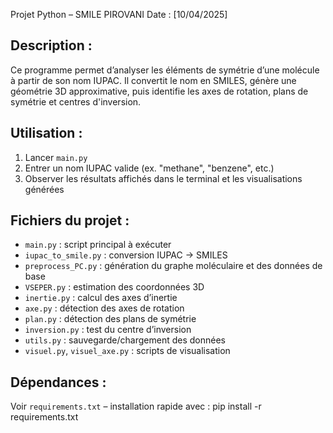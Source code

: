 Projet Python – SMILE 
PIROVANI
Date : [10/04/2025]

Description :
-------------
Ce programme permet d’analyser les éléments de symétrie d’une molécule à partir de son nom IUPAC. Il convertit le nom en SMILES, génère une géométrie 3D approximative, puis identifie les axes de rotation, plans de symétrie et centres d'inversion.

Utilisation :
-------------
1. Lancer `main.py`
2. Entrer un nom IUPAC valide (ex. "methane", "benzene", etc.)
3. Observer les résultats affichés dans le terminal et les visualisations générées

Fichiers du projet :
--------------------
- `main.py` : script principal à exécuter
- `iupac_to_smile.py` : conversion IUPAC → SMILES
- `preprocess_PC.py` : génération du graphe moléculaire et des données de base
- `VSEPER.py` : estimation des coordonnées 3D
- `inertie.py` : calcul des axes d’inertie
- `axe.py` : détection des axes de rotation
- `plan.py` : détection des plans de symétrie
- `inversion.py` : test du centre d’inversion
- `utils.py` : sauvegarde/chargement des données
- `visuel.py`, `visuel_axe.py` : scripts de visualisation

Dépendances :
-------------
Voir `requirements.txt` – installation rapide avec :
    pip install -r requirements.txt
